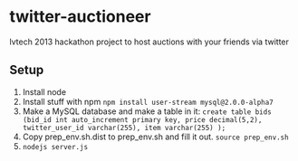 twitter-auctioneer
==================

lvtech 2013 hackathon project to host auctions with your friends via twitter

Setup
-----

1. Install node
2. Install stuff with npm `npm install user-stream mysql@2.0.0-alpha7`
3. Make a MySQL database and make a table in it:
    `create table bids (bid_id int auto_increment primary key, price decimal(5,2), twitter_user_id varchar(255), item varchar(255) );`
3. Copy prep_env.sh.dist to prep_env.sh and fill it out.  `source prep_env.sh`
4. `nodejs server.js`
